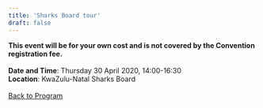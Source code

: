 ```yaml
---
title: 'Sharks Board tour'
draft: false
---
```


**This event will be for your own cost and is not covered by the Convention registration fee.**
\
\
**Date and Time**: Thursday 30 April 2020, 14:00-16:30 \
**Location**: KwaZulu-Natal Sharks Board
\
\
[Back to Program](/program)
